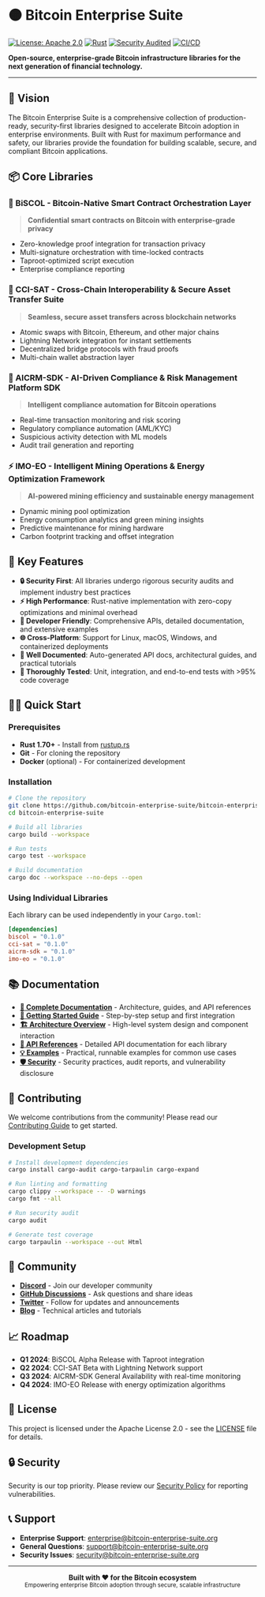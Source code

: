 # 🟠 Bitcoin Enterprise Suite

[![License: Apache 2.0](https://img.shields.io/badge/License-Apache%202.0-blue.svg)](https://opensource.org/licenses/Apache-2.0)
[![Rust](https://img.shields.io/badge/Rust-1.70%2B-orange.svg)](https://www.rust-lang.org/)
[![Security Audited](https://img.shields.io/badge/Security-Audited-green.svg)](./docs/security/audit-reports.md)
[![CI/CD](https://github.com/bitcoin-enterprise-suite/bitcoin-enterprise-suite/workflows/CI/badge.svg)](https://github.com/bitcoin-enterprise-suite/bitcoin-enterprise-suite/actions)

**Open-source, enterprise-grade Bitcoin infrastructure libraries for the next generation of financial technology.**

---

## 🚀 Vision

The Bitcoin Enterprise Suite is a comprehensive collection of production-ready, security-first libraries designed to accelerate Bitcoin adoption in enterprise environments. Built with Rust for maximum performance and safety, our libraries provide the foundation for building scalable, secure, and compliant Bitcoin applications.

## 📦 Core Libraries

### 🔐 BiSCOL - Bitcoin-Native Smart Contract Orchestration Layer
> **Confidential smart contracts on Bitcoin with enterprise-grade privacy**

- Zero-knowledge proof integration for transaction privacy
- Multi-signature orchestration with time-locked contracts
- Taproot-optimized script execution
- Enterprise compliance reporting

### 🌉 CCI-SAT - Cross-Chain Interoperability & Secure Asset Transfer Suite
> **Seamless, secure asset transfers across blockchain networks**

- Atomic swaps with Bitcoin, Ethereum, and other major chains
- Lightning Network integration for instant settlements
- Decentralized bridge protocols with fraud proofs
- Multi-chain wallet abstraction layer

### 🤖 AICRM-SDK - AI-Driven Compliance & Risk Management Platform SDK
> **Intelligent compliance automation for Bitcoin operations**

- Real-time transaction monitoring and risk scoring
- Regulatory compliance automation (AML/KYC)
- Suspicious activity detection with ML models
- Audit trail generation and reporting

### ⚡ IMO-EO - Intelligent Mining Operations & Energy Optimization Framework
> **AI-powered mining efficiency and sustainable energy management**

- Dynamic mining pool optimization
- Energy consumption analytics and green mining insights
- Predictive maintenance for mining hardware
- Carbon footprint tracking and offset integration

## 🎯 Key Features

- **🔒 Security First**: All libraries undergo rigorous security audits and implement industry best practices
- **⚡ High Performance**: Rust-native implementation with zero-copy optimizations and minimal overhead
- **🔧 Developer Friendly**: Comprehensive APIs, detailed documentation, and extensive examples
- **🌐 Cross-Platform**: Support for Linux, macOS, Windows, and containerized deployments
- **📖 Well Documented**: Auto-generated API docs, architectural guides, and practical tutorials
- **🧪 Thoroughly Tested**: Unit, integration, and end-to-end tests with >95% code coverage

## 🏃‍♂️ Quick Start

### Prerequisites

- **Rust 1.70+** - Install from [rustup.rs](https://rustup.rs/)
- **Git** - For cloning the repository
- **Docker** (optional) - For containerized development

### Installation

```bash
# Clone the repository
git clone https://github.com/bitcoin-enterprise-suite/bitcoin-enterprise-suite.git
cd bitcoin-enterprise-suite

# Build all libraries
cargo build --workspace

# Run tests
cargo test --workspace

# Build documentation
cargo doc --workspace --no-deps --open
```

### Using Individual Libraries

Each library can be used independently in your `Cargo.toml`:

```toml
[dependencies]
biscol = "0.1.0"
cci-sat = "0.1.0"
aicrm-sdk = "0.1.0"
imo-eo = "0.1.0"
```

## 📚 Documentation

- **[📖 Complete Documentation](./docs/README.md)** - Architecture, guides, and API references
- **[🚀 Getting Started Guide](./docs/getting-started.md)** - Step-by-step setup and first integration
- **[🏗️ Architecture Overview](./docs/architecture/overview.md)** - High-level system design and component interaction
- **[🔧 API References](./docs/api/)** - Detailed API documentation for each library
- **[💡 Examples](./examples/)** - Practical, runnable examples for common use cases
- **[🛡️ Security](./docs/security/)** - Security practices, audit reports, and vulnerability disclosure

## 🤝 Contributing

We welcome contributions from the community! Please read our [Contributing Guide](./CONTRIBUTING.md) to get started.

### Development Setup

```bash
# Install development dependencies
cargo install cargo-audit cargo-tarpaulin cargo-expand

# Run linting and formatting
cargo clippy --workspace -- -D warnings
cargo fmt --all

# Run security audit
cargo audit

# Generate test coverage
cargo tarpaulin --workspace --out Html
```

## 🌟 Community

- **[Discord](https://discord.gg/bitcoin-enterprise-suite)** - Join our developer community
- **[GitHub Discussions](https://github.com/bitcoin-enterprise-suite/bitcoin-enterprise-suite/discussions)** - Ask questions and share ideas
- **[Twitter](https://twitter.com/BitcoinEntSuite)** - Follow for updates and announcements
- **[Blog](https://blog.bitcoin-enterprise-suite.org)** - Technical articles and tutorials

## 📈 Roadmap

- **Q1 2024**: BiSCOL Alpha Release with Taproot integration
- **Q2 2024**: CCI-SAT Beta with Lightning Network support
- **Q3 2024**: AICRM-SDK General Availability with real-time monitoring
- **Q4 2024**: IMO-EO Release with energy optimization algorithms

## 📄 License

This project is licensed under the Apache License 2.0 - see the [LICENSE](LICENSE) file for details.

## 🔒 Security

Security is our top priority. Please review our [Security Policy](./docs/security/SECURITY.md) for reporting vulnerabilities.

## 📞 Support

- **Enterprise Support**: [enterprise@bitcoin-enterprise-suite.org](mailto:enterprise@bitcoin-enterprise-suite.org)
- **General Questions**: [support@bitcoin-enterprise-suite.org](mailto:support@bitcoin-enterprise-suite.org)
- **Security Issues**: [security@bitcoin-enterprise-suite.org](mailto:security@bitcoin-enterprise-suite.org)

---

<div align="center">
  <strong>Built with ❤️ for the Bitcoin ecosystem</strong>
  <br>
  <sub>Empowering enterprise Bitcoin adoption through secure, scalable infrastructure</sub>
</div>

